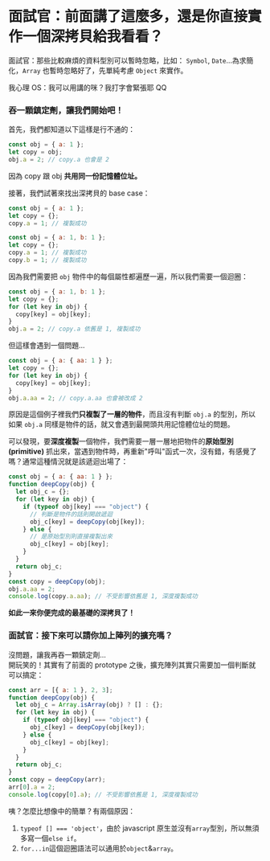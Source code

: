 # 面試官：前面講了這麼多，還是你直接實作一個深拷貝給我看看？

面試官：那些比較麻煩的資料型別可以暫時忽略，比如： `Symbol`, `Date`...為求簡化，`Array` 也暫時忽略好了，先單純考慮 `Object` 來實作。

我心理 OS：我可以用講的咪？我打字會緊張耶 QQ

### 吞一顆鎮定劑，讓我們開始吧！

首先，我們都知道以下這樣是行不通的：

```js
const obj = { a: 1 };
let copy = obj;
obj.a = 2; // copy.a 也會是 2
```

因為 copy 跟 obj **共用同一份記憶體位址。**

接著，我們試著來找出深拷貝的 base case：

```js
const obj = { a: 1 };
let copy = {};
copy.a = 1; // 複製成功
```

```js
const obj = { a: 1, b: 1 };
let copy = {};
copy.a = 1; // 複製成功
copy.b = 1; // 複製成功
```

因為我們需要把 `obj` 物件中的每個屬性都遍歷一遍，所以我們需要一個迴圈：

```js
const obj = { a: 1, b: 1 };
let copy = {};
for (let key in obj) {
  copy[key] = obj[key];
}
obj.a = 2; // copy.a 依舊是 1, 複製成功
```

但這樣會遇到一個問題...

```js
const obj = { a: { aa: 1 } };
let copy = {};
for (let key in obj) {
  copy[key] = obj[key];
}
obj.a.aa = 2; // copy.a.aa 也會被改成 2
```

原因是這個例子裡我們**只複製了一層的物件**，而且沒有判斷 `obj.a` 的型別，所以如果 `obj.a` 同樣是物件的話，就又會遇到最開頭共用記憶體位址的問題。

可以發現，要**深度複製**一個物件，我們需要一層一層地把物件的**原始型別 (primitive)** 抓出來，當遇到物件時，再重新"呼叫"函式一次，沒有錯，有感覺了嗎？通常這種情況就是該遞迴出場了：

```js
const obj = { a: { aa: 1 } };
function deepCopy(obj) {
  let obj_c = {};
  for (let key in obj) {
    if (typeof obj[key] === "object") {
      // 判斷是物件的話則開啟遞迴
      obj_c[key] = deepCopy(obj[key]);
    } else {
      // 是原始型別則直接複製出來
      obj_c[key] = obj[key];
    }
  }
  return obj_c;
}
const copy = deepCopy(obj);
obj.a.aa = 2;
console.log(copy.a.aa); // 不受影響依舊是 1, 深度複製成功
```

**如此一來你便完成的最基礎的深拷貝了！**

### 面試官：接下來可以請你加上陣列的擴充嗎？

沒問題，讓我再吞一顆鎮定劑...<br>
開玩笑的！其實有了前面的 prototype 之後，擴充陣列其實只需要加一個判斷就可以搞定：

```js
const arr = [{ a: 1 }, 2, 3];
function deepCopy(obj) {
  let obj_c = Array.isArray(obj) ? [] : {};
  for (let key in obj) {
    if (typeof obj[key] === "object") {
      obj_c[key] = deepCopy(obj[key]);
    } else {
      obj_c[key] = obj[key];
    }
  }
  return obj_c;
}
const copy = deepCopy(arr);
arr[0].a = 2;
console.log(copy[0].a); // 不受影響依舊是 1, 深度複製成功
```

咦？怎麼比想像中的簡單？有兩個原因：

1. `typeof [] === 'object'`，由於 javascript 原生並沒有`array`型別，所以無須多寫一個`else if`。
2. `for...in`這個迴圈語法可以通用於`object`&`array`。
